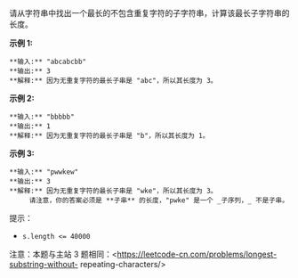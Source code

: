 请从字符串中找出一个最长的不包含重复字符的子字符串，计算该最长子字符串的长度。



**示例  1:**

    
    
    **输入:** "abcabcbb"
    **输出:** 3 
    **解释:** 因为无重复字符的最长子串是 "abc"，所以其长度为 3。
    

**示例 2:**

    
    
    **输入:** "bbbbb"
    **输出:** 1
    **解释:** 因为无重复字符的最长子串是 "b"，所以其长度为 1。
    

**示例 3:**

    
    
    **输入:** "pwwkew"
    **输出:** 3
    **解释:** 因为无重复字符的最长子串是 "wke"，所以其长度为 3。
         请注意，你的答案必须是 **子串** 的长度，"pwke" 是一个 _子序列，_ 不是子串。
    



提示：

  * `s.length <= 40000`

注意：本题与主站 3 题相同：<https://leetcode-cn.com/problems/longest-substring-without-
repeating-characters/>

